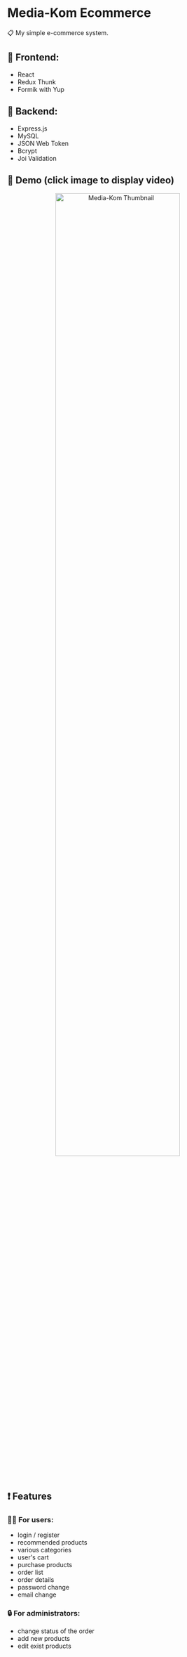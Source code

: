 # Media-Kom Ecommerce

📋 My simple e-commerce system.


<h2> 🔲 Frontend: </h2>
<ul>
<li>React</li>
<li>Redux Thunk</li>
<li>Formik with Yup</li>
</ul>

<h2> 🔨 Backend: </h2>
<ul>
<li>Express.js</li>
<li>MySQL</li>
<li>JSON Web Token</li>
<li>Bcrypt</li>
<li>Joi Validation</li>
</ul>
<h2>🎥 Demo (click image to display video) </h2>
<a href="https://youtu.be/CefU2K1GtHI" title="Media-Kom ecommerce">
  <p align="center">
    <img width="75%" src="https://img.youtube.com/vi/CefU2K1GtHI/maxresdefault.jpg" alt="Media-Kom Thumbnail"/>
  </p>
</a>
<h2>❗ Features </h2>
<h3>🙎‍♂️ For users:</h3>
<ul>
<li>login / register</li>
<li>recommended products</li>
<li>various categories</li>
<li>user's cart</li>
<li>purchase products</li>
<li>order list</li>
<li>order details</li>
<li>password change</li>
<li>email change</li>
</ul>

<h3>🔒 For administrators:</h3>
<ul>
<li>change status of the order</li>
<li>add new products</li>
<li>edit exist products</li>
</ul>

